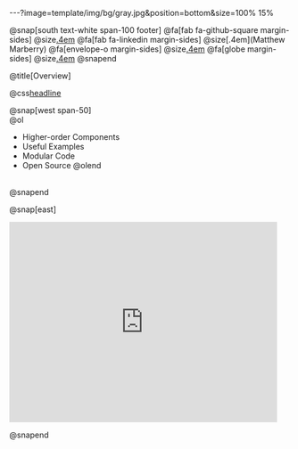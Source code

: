 ---?image=template/img/bg/gray.jpg&position=bottom&size=100% 15%

@snap[south text-white span-100 footer]
@fa[fab fa-github-square margin-sides]
@size[.4em](marberrym)
@fa[fab fa-linkedin margin-sides]
@size[.4em](Matthew Marberry)
@fa[envelope-o margin-sides]
@size[.4em](marberrym@gmail.com)
@fa[globe margin-sides]
@size[.4em](matthew-marberry.com)
@snapend

@title[Overview]

@css[headline](@css[text-blue](Overview))

@snap[west span-50]
<br>
@ol
- Higher-order Components
- Useful Examples
- Modular Code
- Open Source
@olend
<br>
@snapend

@snap[east]
<iframe src="https://giphy.com/embed/lSVL6vdhdZVPW" width="480" height="360" frameBorder="0" class="giphy-embed" allowFullScreen></iframe><p><a href="https://giphy.com/gifs/lSVL6vdhdZVPW"></a></p>
@snapend